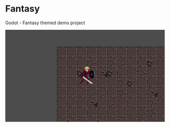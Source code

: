 # Fantasy
Godot - Fantasy themed demo project

![fantasy](https://github.com/game-boyz/Fantasy/blob/master/assets/Fantasy_1-19-20.gif)
